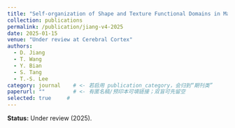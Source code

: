 ```yaml
---
title: "Self-organization of Shape and Texture Functional Domains in Macaque V4"
collection: publications
permalink: /publication/jiang-v4-2025
date: 2025-01-15
venue: "Under review at Cerebral Cortex"
authors:
  - D. Jiang
  - T. Wang
  - Y. Bian
  - S. Tang
  - T.-S. Lee
category: journal    # <- 若启用 publication_category，会归到“期刊类”
paperurl: ""         # <- 有匿名稿/预印本可填链接；双盲可先留空
selected: true     # 
---
```


**Status:** Under review (2025).
